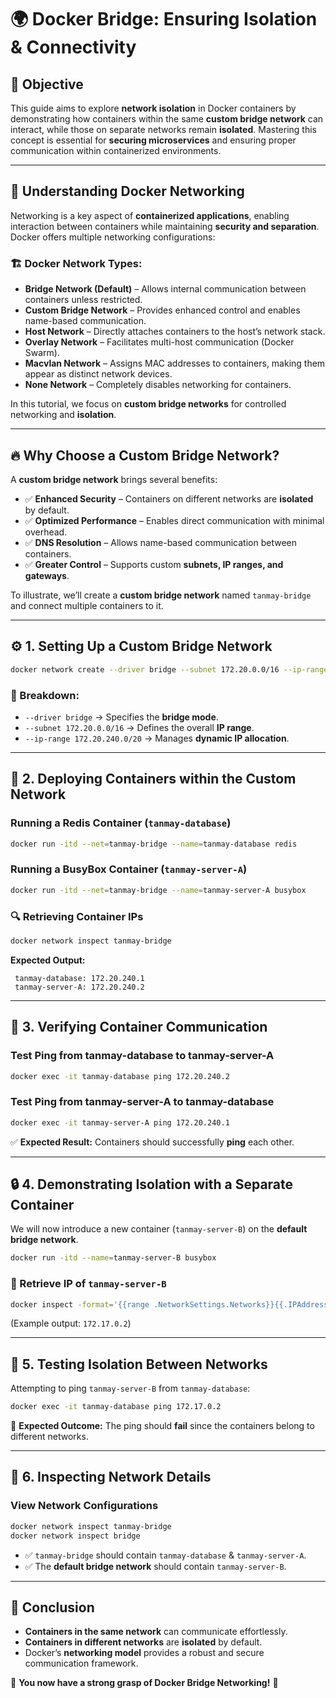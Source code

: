 # 🌍 Docker Bridge: Ensuring Isolation & Connectivity

## 📌 Objective
This guide aims to explore **network isolation** in Docker containers by demonstrating how containers within the same **custom bridge network** can interact, while those on separate networks remain **isolated**. Mastering this concept is essential for **securing microservices** and ensuring proper communication within containerized environments.

---

## 🚢 Understanding Docker Networking
Networking is a key aspect of **containerized applications**, enabling interaction between containers while maintaining **security and separation**. Docker offers multiple networking configurations:

### 🏗️ Docker Network Types:
- **Bridge Network (Default)** – Allows internal communication between containers unless restricted.
- **Custom Bridge Network** – Provides enhanced control and enables name-based communication.
- **Host Network** – Directly attaches containers to the host’s network stack.
- **Overlay Network** – Facilitates multi-host communication (Docker Swarm).
- **Macvlan Network** – Assigns MAC addresses to containers, making them appear as distinct network devices.
- **None Network** – Completely disables networking for containers.

In this tutorial, we focus on **custom bridge networks** for controlled networking and **isolation**.

---

## 🔥 Why Choose a Custom Bridge Network?
A **custom bridge network** brings several benefits:
- ✅ **Enhanced Security** – Containers on different networks are **isolated** by default.
- ✅ **Optimized Performance** – Enables direct communication with minimal overhead.
- ✅ **DNS Resolution** – Allows name-based communication between containers.
- ✅ **Greater Control** – Supports custom **subnets, IP ranges, and gateways**.

To illustrate, we’ll create a **custom bridge network** named `tanmay-bridge` and connect multiple containers to it.

---

## ⚙️ 1. Setting Up a Custom Bridge Network
```bash
docker network create --driver bridge --subnet 172.20.0.0/16 --ip-range 172.20.240.0/20 tanmay-bridge
```
### 📖 Breakdown:
- `--driver bridge` → Specifies the **bridge mode**.
- `--subnet 172.20.0.0/16` → Defines the overall **IP range**.
- `--ip-range 172.20.240.0/20` → Manages **dynamic IP allocation**.

---

## 🚀 2. Deploying Containers within the Custom Network
### Running a **Redis Container** (`tanmay-database`)
```bash
docker run -itd --net=tanmay-bridge --name=tanmay-database redis
```
### Running a **BusyBox Container** (`tanmay-server-A`)
```bash
docker run -itd --net=tanmay-bridge --name=tanmay-server-A busybox
```

### 🔍 Retrieving Container IPs
```bash
docker network inspect tanmay-bridge
```
**Expected Output:**
```
 tanmay-database: 172.20.240.1
 tanmay-server-A: 172.20.240.2
```

---

## 📡 3. Verifying Container Communication
### Test Ping from **tanmay-database** to **tanmay-server-A**
```bash
docker exec -it tanmay-database ping 172.20.240.2
```
### Test Ping from **tanmay-server-A** to **tanmay-database**
```bash
docker exec -it tanmay-server-A ping 172.20.240.1
```
✅ **Expected Result:** Containers should successfully **ping** each other.

---

## 🔒 4. Demonstrating Isolation with a Separate Container
We will now introduce a new container (`tanmay-server-B`) on the **default bridge network**.
```bash
docker run -itd --name=tanmay-server-B busybox
```
### 📌 Retrieve IP of `tanmay-server-B`
```bash
docker inspect -format='{{range .NetworkSettings.Networks}}{{.IPAddress}}{{end}}' tanmay-server-B
```
(Example output: `172.17.0.2`)

---

## 🚫 5. Testing Isolation Between Networks
Attempting to ping `tanmay-server-B` from `tanmay-database`:
```bash
docker exec -it tanmay-database ping 172.17.0.2
```
🚨 **Expected Outcome:** The ping should **fail** since the containers belong to different networks.

---

## 🔎 6. Inspecting Network Details
### View Network Configurations
```bash
docker network inspect tanmay-bridge
docker network inspect bridge
```
- ✅ `tanmay-bridge` should contain `tanmay-database` & `tanmay-server-A`. 
- ✅ The **default bridge network** should contain `tanmay-server-B`.

---

## 🏁 Conclusion
- **Containers in the same network** can communicate effortlessly.
- **Containers in different networks** are **isolated** by default.
- Docker’s **networking model** provides a robust and secure communication framework.

🎯 **You now have a strong grasp of Docker Bridge Networking!** 🚀


